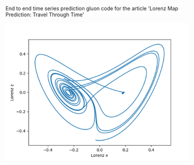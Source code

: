 End to end time series prediction gluon code for the article 'Lorenz Map Prediction: Travel Through Time'

![Lorenz_butterfly](assets/Lorenz_butterfly.png)

